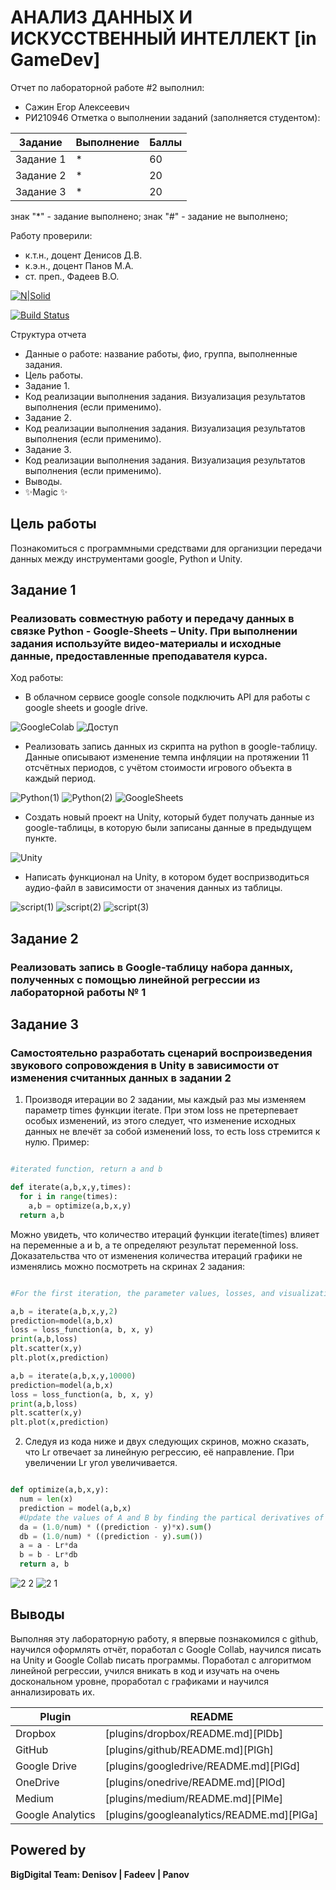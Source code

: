 # АНАЛИЗ ДАННЫХ И ИСКУССТВЕННЫЙ ИНТЕЛЛЕКТ [in GameDev]
Отчет по лабораторной работе #2 выполнил:
- Сажин Егор Алексеевич
- РИ210946
Отметка о выполнении заданий (заполняется студентом):

| Задание | Выполнение | Баллы |
| ------ | ------ | ------ |
| Задание 1 | * | 60 |
| Задание 2 | * | 20 |
| Задание 3 | * | 20 |

знак "*" - задание выполнено; знак "#" - задание не выполнено;

Работу проверили:
- к.т.н., доцент Денисов Д.В.
- к.э.н., доцент Панов М.А.
- ст. преп., Фадеев В.О.

[![N|Solid](https://cldup.com/dTxpPi9lDf.thumb.png)](https://nodesource.com/products/nsolid)

[![Build Status](https://travis-ci.org/joemccann/dillinger.svg?branch=master)](https://travis-ci.org/joemccann/dillinger)

Структура отчета

- Данные о работе: название работы, фио, группа, выполненные задания.
- Цель работы.
- Задание 1.
- Код реализации выполнения задания. Визуализация результатов выполнения (если применимо).
- Задание 2.
- Код реализации выполнения задания. Визуализация результатов выполнения (если применимо).
- Задание 3.
- Код реализации выполнения задания. Визуализация результатов выполнения (если применимо).
- Выводы.
- ✨Magic ✨

## Цель работы
Познакомиться с программными средствами для организции передачи данных между инструментами google, Python и Unity.

## Задание 1
### Реализовать совместную работу и передачу данных в связке Python - Google-Sheets – Unity. При выполнении задания используйте видео-материалы и исходные данные, предоставленные преподавателя курса.
Ход работы:

- В облачном сервисе google console подключить API для работы с google sheets и google drive.

![GoogleColab](https://user-images.githubusercontent.com/102538132/194267037-72fec0de-66c0-4c56-b2db-23a0e96bd80e.png)
![Доступ](https://user-images.githubusercontent.com/102538132/194271960-0817146b-68cb-42da-a807-f069a2bd8184.png)


- Реализовать запись данных из скрипта на python в google-таблицу. Данные описывают изменение темпа инфляции на протяжении 11 отсчётных периодов, с учётом стоимости игрового объекта в каждый период.

![Python(1)](https://user-images.githubusercontent.com/102538132/194272038-761f1e51-34c2-4e52-a2c6-f697523e9c02.png)
![Python(2)](https://user-images.githubusercontent.com/102538132/194272068-55e72924-ea31-4f58-bb99-96d4ef8f0739.png)
![GoogleSheets](https://user-images.githubusercontent.com/102538132/194272101-2836a799-6456-4d4d-9f18-e285592c6f07.png)


- Создать новый проект на Unity, который будет получать данные из google-таблицы, в которую были записаны данные в предыдущем пункте.

![Unity](https://user-images.githubusercontent.com/102538132/194272366-4a4583b1-97d4-4254-b3b5-1db0804e9708.png)


- Написать функционал на Unity, в котором будет воспризводиться аудио-файл в зависимости от значения данных из таблицы.

![script(1)](https://user-images.githubusercontent.com/102538132/194272482-9214ef36-7d42-446b-b8c5-ff6674ddbae5.png)
![script(2)](https://user-images.githubusercontent.com/102538132/194272500-1de1643c-f1f8-4f49-8a18-f574892703b7.png)
![script(3)](https://user-images.githubusercontent.com/102538132/194272525-5c3cd39c-ec47-413b-8e68-d878bb657fd9.png)


## Задание 2
### Реализовать запись в Google-таблицу набора данных, полученных с помощью линейной регрессии из лабораторной работы № 1



## Задание 3
### Самостоятельно разработать сценарий воспроизведения звукового сопровождения в Unity в зависимости от изменения считанных данных в задании 2

1) Производя итерации во 2 задании, мы каждый раз мы изменяем параметр times функции iterate. При этом loss не претерпевает особых изменений, из этого следует, что изменение исходных данных не влечёт за собой изменений loss, то есть loss стремится к нулю. Пример:
```py

#iterated function, return a and b

def iterate(a,b,x,y,times):
  for i in range(times):
    a,b = optimize(a,b,x,y)
  return a,b

```
Можно увидеть, что количество итераций функции iterate(times) влияет на переменные a и b, а те определяют результат переменной loss. Доказательства что от изменения количества итераций графики не изменялись можно посмотреть на скринах 2 задания:

```py

#For the first iteration, the parameter values, losses, and visualization after the iteration are displayed

a,b = iterate(a,b,x,y,2)
prediction=model(a,b,x)
loss = loss_function(a, b, x, y) 
print(a,b,loss)
plt.scatter(x,y)
plt.plot(x,prediction)

a,b = iterate(a,b,x,y,10000)
prediction=model(a,b,x)
loss = loss_function(a, b, x, y) 
print(a,b,loss)
plt.scatter(x,y)
plt.plot(x,prediction)

```

2) Следуя из кода ниже и двух следующих скринов, можно сказать, что Lr отвечает за линейную регрессию, её направление. При увеличении Lr угол увеличивается.

```py

def optimize(a,b,x,y):
  num = len(x)
  prediction = model(a,b,x)
  #Update the values of A and B by finding the partical derivatives of the loss function on a and b
  da = (1.0/num) * ((prediction - y)*x).sum()
  db = (1.0/num) * ((prediction - y).sum())
  a = a - Lr*da
  b = b - Lr*db
  return a, b

```

![2 2](https://user-images.githubusercontent.com/102538132/191975741-53e6a025-b59f-49ae-9b53-2ce0e9486680.png)
![2 1](https://user-images.githubusercontent.com/102538132/191975749-7d460d69-8fb1-417e-ab88-efe7b22b4648.png)



## Выводы
Выполняя эту лабораторную работу, я впервые познакомился с github, научился оформлять отчёт, поработал с Google Collab, научился писать на Unity и Google Collab писать программы. Поработал с алгоритмом линейной регрессии, учился вникать в код и изучать на очень доскональном уровне, проработал с графиками и научился аннализировать их.

| Plugin | README |
| ------ | ------ |
| Dropbox | [plugins/dropbox/README.md][PlDb] |
| GitHub | [plugins/github/README.md][PlGh] |
| Google Drive | [plugins/googledrive/README.md][PlGd] |
| OneDrive | [plugins/onedrive/README.md][PlOd] |
| Medium | [plugins/medium/README.md][PlMe] |
| Google Analytics | [plugins/googleanalytics/README.md][PlGa] |

## Powered by

**BigDigital Team: Denisov | Fadeev | Panov**
